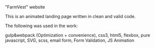 "FarmVest" website

This is an animated landing page written in clean and valid code.

The following was used in the work:

gulp&webpack (Optimization + convenience), css3, html5, flexbox, pure javascript, SVG, scss, email form, Form Validation, JS Animation
